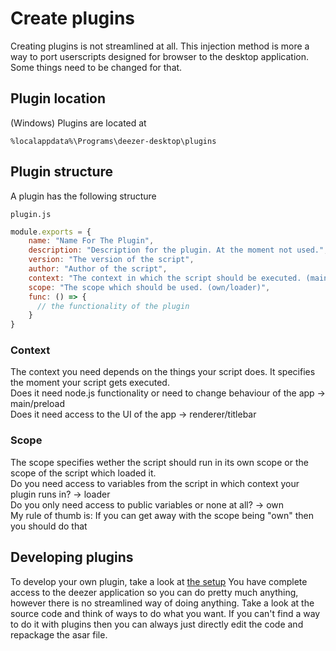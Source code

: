# Create plugins
Creating plugins is not streamlined at all. This injection method is more a way to port userscripts designed for browser to the desktop application. Some things need to be changed for that.

## Plugin location
(Windows) Plugins are located at 
```
%localappdata%\Programs\deezer-desktop\plugins
```

## Plugin structure
A plugin has the following structure

`plugin.js`
```js
module.exports = {
    name: "Name For The Plugin",
    description: "Description for the plugin. At the moment not used.",
    version: "The version of the script",
    author: "Author of the script",
    context: "The context in which the script should be executed. (main/preload/renderer/titlebar)",
    scope: "The scope which should be used. (own/loader)",
    func: () => {
      // the functionality of the plugin
    }
}
```
### Context
The context you need depends on the things your script does. It specifies the moment your script gets executed.\
Does it need node.js functionality or need to change behaviour of the app -> main/preload\
Does it need access to the UI of the app -> renderer/titlebar

### Scope
The scope specifies wether the script should run in its own scope or the scope of the script which loaded it.\
Do you need access to variables from the script in which context your plugin runs in? -> loader\
Do you only need access to public variables or none at all? -> own\
My rule of thumb is: If you can get away with the scope being "own" then you should do that

## Developing plugins
To develop your own plugin, take a look at [the setup](https://github.com/bababoi-2/deezer-desktop-app-injection/blob/main/docs/setup.md)
You have complete access to the deezer application so you can do pretty much anything, however there is no streamlined way of doing anything. 
Take a look at the source code and think of ways to do what you want. 
If you can't find a way to do it with plugins then you can always just directly edit the code and repackage the asar file.
